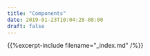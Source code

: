 ```yaml
---
title: "Components"
date: 2019-01-23T10:04:28-08:00
draft: false
---
```


{{%excerpt-include filename="_index.md" /%}}

